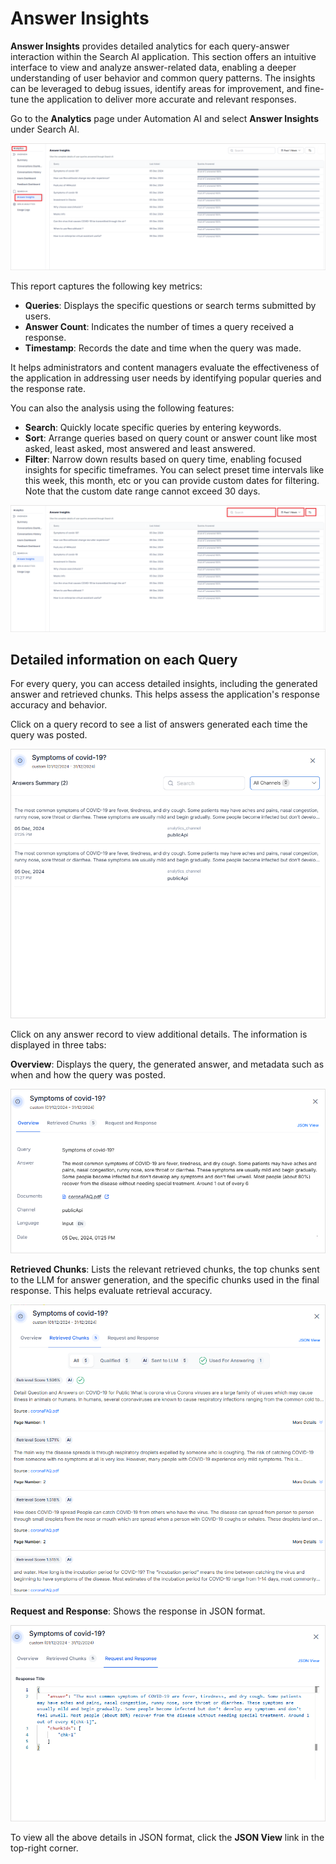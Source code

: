 # Answer Insights

**Answer Insights** provides detailed analytics for each query-answer interaction within the Search AI application. This section offers an intuitive interface to view and analyze answer-related data, enabling a deeper understanding of user behavior and common query patterns. The insights can be leveraged to debug issues, identify areas for improvement, and fine-tune the application to deliver more accurate and relevant responses.

Go to the **Analytics** page under Automation AI and select **Answer Insights** under Search AI. 

![Answer Insights](images/answer-insights.png "Answer Insights")

This report captures the following key metrics:

* **Queries**: Displays the specific questions or search terms submitted by users.
* **Answer Count**: Indicates the number of times a query received a response.
* **Timestamp**: Records the date and time when the query was made.

It helps administrators and content managers evaluate the effectiveness of the application in addressing user needs by identifying popular queries and the response rate.

You can also the analysis using the following features:

* **Search**: Quickly locate specific queries by entering keywords.
* **Sort**: Arrange queries based on query count or answer count like most asked, least asked, most answered and least answered. 
* **Filter**: Narrow down results based on query time, enabling focused insights for specific timeframes. You can select preset time intervals like this week, this month, etc or you can provide custom dates for filtering. Note that the custom date range cannot exceed 30 days. 

![Answer Insights](images/filter-queries.png "Filter Queries")

## Detailed information on each Query

For every query, you can access detailed insights, including the generated answer and retrieved chunks. This helps assess the application's response accuracy and behavior.

Click on a query record to see a list of answers generated each time the query was posted.

![Answer Insights](images/details.png "Answer Details")

Click on any answer record to view additional details. The information is displayed in three tabs:

**Overview**: Displays the query, the generated answer, and metadata such as when and how the query was posted.

![Answer Insights](images/answer-details.png "Answer Details")

**Retrieved Chunks**: Lists the relevant retrieved chunks, the top chunks sent to the LLM for answer generation, and the specific chunks used in the final response. This helps evaluate retrieval accuracy.

![Answer Insights](images/retrieved-chunks.png "Retrieved Chunks")

**Request and Response**: Shows the response in JSON format. 

![Answer Insights](images/request-response.png "Answer Insights")

To view all the above details in JSON format, click the **JSON View** link in the top-right corner.
